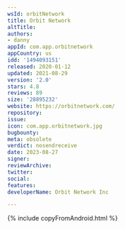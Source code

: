 ```yaml
---
wsId: orbitNetwork
title: Orbit Network
altTitle: 
authors:
- danny
appId: com.app.orbitnetwork
appCountry: us
idd: '1494093151'
released: 2020-01-12
updated: 2021-08-29
version: '2.0'
stars: 4.8
reviews: 89
size: '28895232'
website: https://orbitnetwork.com/
repository: 
issue: 
icon: com.app.orbitnetwork.jpg
bugbounty: 
meta: obsolete
verdict: nosendreceive
date: 2023-08-27
signer: 
reviewArchive: 
twitter: 
social: 
features: 
developerName: Orbit Network Inc

---
```


{% include copyFromAndroid.html %}
